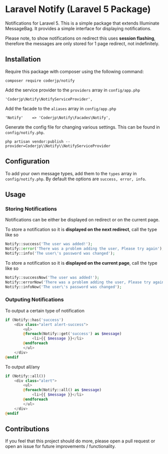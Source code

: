 # Laravel Notify (Laravel 5 Package)

Notifications for Laravel 5. This is a simple package that extends  Illuminate MessageBag.
It provides a simple interface for displaying notifications.

Please note, to show notifications on redirect this uses **session flashing**, therefore the messages are only stored for 1 page redirect, not
indefinitely.

## Installation
Require this package with composer using the following command:

    composer require coderjp/notify

Add the service provider to the `providers` array in `config/app.php`

    'Coderjp\Notify\NotifyServiceProvider',
    
Add the facade to the `aliases` array in `config/app.php`

    'Notify'    => 'Coderjp\Notify\Facades\Notify',
    
Generate the config file for changing various settings. This can be found in `config/notify.php`.
        
    php artisan vendor:publish --provider=Coderjp\\Notify\\NotifyServiceProvider

## Configuration

To add your own message types, add them to the `types` array in `config/notify.php`.
By default the options are `success, error, info`.

## Usage

### Storing Notifications

Notifications can be either be displayed on redirect or on the current page.

To store a notification so it is **displayed on the next redirect**, call the type like so

```php
Notify::success('The user was added!');
Notify::error('There was a problem adding the user, Please try again');
Notify::info('The user\'s password was changed');
```

To store a notification so it is **displayed on the current page**, call the type like so

```php
Notify::successNow('The user was added!');
Notify::errorNow('There was a problem adding the user, Please try again');
Notify::infoNow('The user\'s password was changed');
```

### Outputing Notifications

To output a certain type of notification

```php
if (Notify::has('success')
    <div class="alert alert-success">
        <ul>
        @foreach(Notify::get('success') as $message)
            <li>{{ $message }}</li>
        @endforeach
        </ul>
    </div>
@endif
```

To output all/any

```php
if (Notify::all())
    <div class="alert">
        <ul>
        @foreach(Notify::all() as $message)
            <li>{{ $message }}</li>
        @endforeach
        </ul>
    </div>
@endif
```

## Contributions

If you feel that this project should do more, please open a pull request or open an issue for future improvements / functionality.
